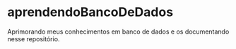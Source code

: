 # aprendendoBancoDeDados
Aprimorando meus conhecimentos em banco de dados e os documentando nesse repositório.
